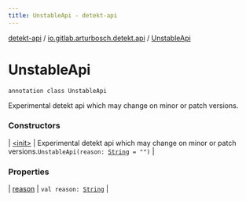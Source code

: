 ```yaml
---
title: UnstableApi - detekt-api
---
```


[detekt-api](../../index.html) / [io.gitlab.arturbosch.detekt.api](../index.html) / [UnstableApi](./index.html)

# UnstableApi

`annotation class UnstableApi`

Experimental detekt api which may change on minor or patch versions.

### Constructors

| [&lt;init&gt;](-init-.html) | Experimental detekt api which may change on minor or patch versions.`UnstableApi(reason: `[`String`](https://kotlinlang.org/api/latest/jvm/stdlib/kotlin/-string/index.html)` = "")` |

### Properties

| [reason](reason.html) | `val reason: `[`String`](https://kotlinlang.org/api/latest/jvm/stdlib/kotlin/-string/index.html) |

